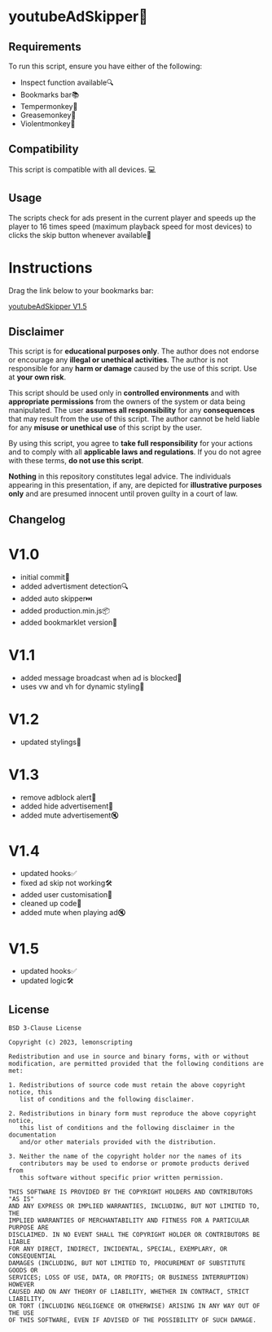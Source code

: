 # youtubeAdSkipper🚀

## Requirements
To run this script, ensure you have either of the following:

- Inspect function available🔍
- Bookmarks bar📚
- Tempermonkey🐒
- Greasemonkey🔧
- Violentmonkey🦹

## Compatibility
This script is compatible with all devices. 💻

## Usage
The scripts check for ads present in the current player and speeds up the player to 16 times speed (maximum playback speed for most devices) to clicks the skip button whenever available🔧

# Instructions

Drag the link below to your bookmarks bar:

[youtubeAdSkipper V1.5](javascript:'use%20strict'%3Bconst%20SPEED%3D100%2CmainVideo%3Ddocument.querySelector(%22video.video-stream.html5-main-video%22)%2CskipButton%3Ddocument.querySelector(%22.ytp-skip-ad-button%22)%3BsetInterval(function()%7Bdocument.querySelector(%22.ytp-ad-player-overlay-layout__ad-info-container%22)%3F(mainVideo.playbackRate%3D16%2CmainVideo.volume%3D0%2Cnull!%3D%3DskipButton%26%26void%200!%3D%3DskipButton%26%26skipButton.click())%3A(mainVideo.playbackRate%3D1%2CmainVideo.volume%3D1%2CmainVideo.style.display%3D%22block%22)%7D%2CSPEED)%3Bvoid+0)


## Disclaimer
This script is for **educational purposes only**. The author does not endorse or encourage any **illegal or unethical activities**. The author is not responsible for any **harm or damage** caused by the use of this script. Use at **your own risk**.

This script should be used only in **controlled environments** and with **appropriate permissions** from the owners of the system or data being manipulated. The user **assumes all responsibility** for any **consequences** that may result from the use of this script. The author cannot be held liable for any **misuse or unethical use** of this script by the user.

By using this script, you agree to **take full responsibility** for your actions and to comply with all **applicable laws and regulations**. If you do not agree with these terms, **do not use this script**.

**Nothing** in this repository constitutes legal advice. The individuals appearing in this presentation, if any, are depicted for **illustrative purposes only** and are presumed innocent until proven guilty in a court of law. 

## Changelog

# V1.0
- initial commit🚀
- added advertisment detection🔍
- added auto skipper⏭️
- added production.min.js📦
- added bookmarklet version🔖

# V1.1
- added message broadcast when ad is blocked📢
- uses vw and vh for dynamic styling📐

# V1.2
- updated stylings📐

# V1.3
- remove adblock alert🚫
- added hide advertisement👀
- added mute advertisement🔇

# V1.4
- updated hooks✅
- fixed ad skip not working🛠️
- added user customisation🎨
- cleaned up code🧹
- added mute when playing ad🔇

# V1.5
- updated hooks✅
- updated logic🛠️

## License
```
BSD 3-Clause License

Copyright (c) 2023, lemonscripting

Redistribution and use in source and binary forms, with or without
modification, are permitted provided that the following conditions are met:

1. Redistributions of source code must retain the above copyright notice, this
   list of conditions and the following disclaimer.

2. Redistributions in binary form must reproduce the above copyright notice,
   this list of conditions and the following disclaimer in the documentation
   and/or other materials provided with the distribution.

3. Neither the name of the copyright holder nor the names of its
   contributors may be used to endorse or promote products derived from
   this software without specific prior written permission.

THIS SOFTWARE IS PROVIDED BY THE COPYRIGHT HOLDERS AND CONTRIBUTORS "AS IS"
AND ANY EXPRESS OR IMPLIED WARRANTIES, INCLUDING, BUT NOT LIMITED TO, THE
IMPLIED WARRANTIES OF MERCHANTABILITY AND FITNESS FOR A PARTICULAR PURPOSE ARE
DISCLAIMED. IN NO EVENT SHALL THE COPYRIGHT HOLDER OR CONTRIBUTORS BE LIABLE
FOR ANY DIRECT, INDIRECT, INCIDENTAL, SPECIAL, EXEMPLARY, OR CONSEQUENTIAL
DAMAGES (INCLUDING, BUT NOT LIMITED TO, PROCUREMENT OF SUBSTITUTE GOODS OR
SERVICES; LOSS OF USE, DATA, OR PROFITS; OR BUSINESS INTERRUPTION) HOWEVER
CAUSED AND ON ANY THEORY OF LIABILITY, WHETHER IN CONTRACT, STRICT LIABILITY,
OR TORT (INCLUDING NEGLIGENCE OR OTHERWISE) ARISING IN ANY WAY OUT OF THE USE
OF THIS SOFTWARE, EVEN IF ADVISED OF THE POSSIBILITY OF SUCH DAMAGE.
```